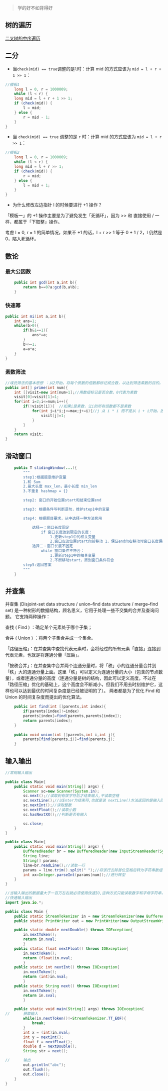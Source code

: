 >学的好不如背得好
## 树的遍历

[二叉树的中序遍历](/LeetCode/Hot100/树/94.%20二叉树的中序遍历.md)


## 二分

* 当` check(mid) == true `调整的是` l `时：计算 mid 的方式应该为 `mid = l + r + 1 >> 1`：
```java
//模板1
    long l = 0, r = 1000009;
    while (l < r) {
    long mid = l + r + 1 >> 1;
    if (check(mid)) {
        l = mid;
    } else {
        r = mid - 1;
    }
}
```

* 当 `check(mid) == true` 调整的是 `r` 时：计算 mid 的方式应该为 `mid = l + r  >> 1`：
```java
//模板2
    long l = 0, r = 1000009;
    while (l < r) {
    long mid = l + r >> 1;
    if (check(mid)) {
        r = mid;
    } else {
        l = mid + 1;
    }
}
```

* 为什么修改左边指针 l 的时候要进行 +1 操作？

「模板一」的 +1 操作主要是为了避免发生「死循环」，因为 >> 和 直接使用 / 一样，都属于「下取整」操作。

考虑 l = 0, r = 1 的简单情况，如果不 +1 的话，l + r >> 1 等于 0 + 1 / 2，l 仍然是 0，陷入死循环。

## 数论

### 最大公因数

```java
    public int gcd(int a,int b){
        return b==0?a:gcd(b,a%b);
    }
```

### 快速幂

```java
public int mi(int a,int b){
    int ans=1;
    while(b>0){
        if(b&1==1){
            ans*=a;
        }
        b>>=1;
        a=a*a;
    }
}
```
### 素数筛法

```java
//埃氏筛法的基本思想 ：从2开始，将每个质数的倍数都标记成合数，以达到筛选素数的目的。
public int[] prime(int num){
    int []visit=new int[num+1];//用数组标记是否合数，0代表为素数
    visit[0]=visit[1]=1;
    for(int i=2;i<=num;i++){
        if(!visit[i]){  //如果i是素数，让i的所有倍数都不是素数
            for(int j=i*i;j<=max;j+=i){//j 从 i * i 而不是从 i + i开始，因为 i*(2~ i-1)在 2~i-1时都已经被筛去，所以从i * i开始
                visit[j]=1;
            }
        }
    }
    return visit;
}
```

## 滑动窗口
```java
    public T slidingWindow(...){
        """
        step1:根据题意维护变量
        1.和 Sum
        2.最大长度 max_len，最小长度 min_len
        3.不重复 hashmap = {}

        step2: 窗口的开始位置start和结束位置end

        step3: 根据条件写判断语句，维护step1中的变量

        step4: 根据题目要求，从中选择一种方法套用

            选择一：窗口长度固定
                if 窗口长度达到限定的长度：
                    1.更新step1中的相关变量
                    2.窗口左边位置start向前移动 1，保证end向右移动时窗口长度保持不变
            选择二：窗口长度不固定
                while 窗口条件不符合：
                    1.更新step1中的相关变量
                    2.不断移动start，直到窗口条件符合
        step5:返回答案
        """
    }
```

## 并查集
并查集 (Disjoint-set data structure / union–find data structure / merge–find set) 是一种树形的数据结构，顾名思义，它用于处理一些不交集的合并及查询问题。 它支持两种操作：

查找 ( Find ) ：确定某个元素处于哪个子集；

合并 ( Union ) ：将两个子集合并成一个集合。



「路径压缩」：在并查集中查找代表元素时，会将经过的所有元素「直接」连接到代表元素，也就是将连通分量「压扁」。

「按秩合并」：在并查集中合并两个连通分量时，将「秩」小的连通分量合并到「秩」大的连通分量上面。这里「秩」可以定义为连通分量的大小（包含的节点数量），或者连通分量的高度（连通分量是树的结构，因此可以定义高度。不过在「路径压缩」优化的基础上，这个高度会不断减小，但我们不用去时刻维护它，这样也可以达到最优的时间复杂度是已经被证明的了）。
两者都是为了优化 Find 和 Union 的时间复杂度而提出的优化算法。

```java
    public int find(int []parents,int index){
        if(parents[index]!=index)
        parents[index]=find(parents,parents[index]);
        return parents[index];
    }
    
    public void union(int []parents,int i,int j){
        parents[find(parents,i)]=find(parents,j);
    }

```
## 输入输出
```java
//常规输入输出

public class Main{
    public static void main(String[] args) {
        Scanner sc=new Scanner(System.in);
        sc.next();//读取到有效字符后才结束输入,不读取空格
        sc.nextLine();//以Enter为结束符,也就是说 nextLine()方法返回的是输入回车之前的所有字符。
        sc.nextInt();//读取整数
        sc.nextFloat();//读取小数
        sc.hasNextXX();//判断是否有输入

        sc.close;
    }
}
```

```java
public class Main{
    public static void main(String[] args) { 
        BufferedReader br = new BufferedReader(new InputStreamReader(System.in);
        String line;
        String[] params;
        line=br.readLine();//读取一行
        params = line.trim().split(" ");//将该行去除首位空格后转为字符串数组，按空格拆分
        int xx=Integer.parseInt(params[num]);//进行转型
    }
}
```


```java
//当输入输出的数据量大于一百万左右就必须使用快速IO,这种方式只能读取数字和字母字符串， 不能读取空格和其他字符。
//快速输入输出
import java.io.*;

public class Main {
	public static StreamTokenizer in = new StreamTokenizer(new BufferedReader(new InputStreamReader(System.in),32768));
	public static PrintWriter out = new PrintWriter(new OutputStreamWriter(System.out));

	public static double nextDouble() throws IOException{
        in.nextToken();
        return in.nval;
        }
	public static float nextFloat() throws IOException{ 
        in.nextToken();
        return (float)in.nval;
        }
	public static int nextInt() throws IOException{
        in.nextToken();
        return (int)in.nval;
        }
	public static String next() throws IOException{
        in.nextToken();
        return in.sval;
        }

	public static void main(String[] args) throws IOException{
//		获取输入
		while(in.nextToken()!=StreamTokenizer.TT_EOF){
			break;
		}
		int x = (int)in.nval;  
		int y = nextInt();
		float f = nextFloat();
		double d = nextDouble();
		String str = next();

//		输出
		out.println("abc");
		out.flush();
		out.close();
	}
}


```